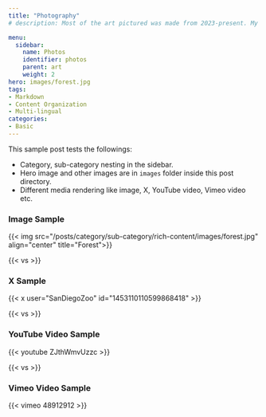 ```yaml
---
title: "Photography"
# description: Most of the art pictured was made from 2023-present. My motivation is to express myself without worrying about the quality or quantity of what I produce. I frequently use several different mediums on one piece, because I find layering different mediums is the best way to engage with different parts of my brain.

menu:
  sidebar:
    name: Photos
    identifier: photos
    parent: art
    weight: 2
hero: images/forest.jpg
tags:
- Markdown
- Content Organization
- Multi-lingual
categories:
- Basic
---
```


This sample post tests the followings:

- Category, sub-category nesting in the sidebar.
- Hero image and other images are in `images` folder inside this post directory.
- Different media rendering like image, X, YouTube video, Vimeo video etc.

### Image Sample

{{< img src="/posts/category/sub-category/rich-content/images/forest.jpg" align="center" title="Forest">}}

{{< vs >}}

### X Sample

{{< x user="SanDiegoZoo" id="1453110110599868418" >}}

{{< vs >}}

### YouTube Video Sample

{{< youtube ZJthWmvUzzc >}}

{{< vs >}}

### Vimeo Video Sample

{{< vimeo 48912912 >}}

